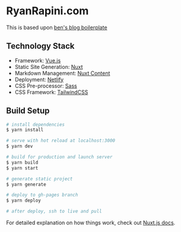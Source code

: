 # RyanRapini.com

This is based upon [ben's blog boilerplate](https://github.com/bencodezen/bens-blog-boilerplate)

## Technology Stack

- Framework: [Vue.js](https://www.vuejs.org)
- Static Site Generation: [Nuxt](https://www.nuxtjs.org)
- Markdown Management: [Nuxt Content](https://content.nuxtjs.org/)
- Deployment: [Netlify](https://www.netlify.com)
- CSS Pre-processor: [Sass](https://sass-lang.com/)
- CSS Framework: [TailwindCSS](https://tailwindcss.com/)

## Build Setup

```bash
# install dependencies
$ yarn install

# serve with hot reload at localhost:3000
$ yarn dev

# build for production and launch server
$ yarn build
$ yarn start

# generate static project
$ yarn generate

# deploy to gh-pages branch
$ yarn deploy

# after deploy, ssh to live and pull
```



For detailed explanation on how things work, check out [Nuxt.js docs](https://nuxtjs.org).
